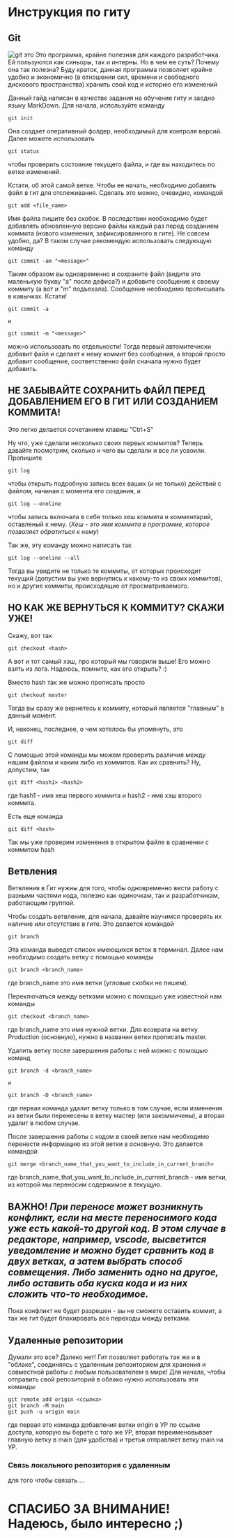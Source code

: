 # Инструкция по гиту

## **Git** 

 ![git это](./img/img20210310_000.png) 
 Это программа, крайне полезная для каждого разработчика. Ей пользуются как синьоры, так и интерны. Но в чем ее суть? Почему она так полезна? Буду краток, данная программа позволяет крайне удобно и экономично (в отношении сил, времени и свободного дискового пространства) хранить свой код и историю его изменений

Данный гайд написан в качестве задания на обучение гиту и заодно языку MarkDown.
Для начала, используйте команду

    git init

Она создает оперативный фолдер\, необходимый для контроля версий.
Далее можете использовать

    git status

чтобы проверить состояние текущего файла, и где вы находитесь по ветке изменений. 

Кстати, об этой самой ветке. Чтобы ее начать, необходимо добавить файл в гит для отслеживания. Сделать это можно, очевидно, командой 

    git add <file_name>

Имя файла пишите без скобок. В последствии необоходимо будет добавлять обновленную версию файлы каждый раз перед созданием коммита (нового изменения, зафиксированного в гите). Не совсем удобно, да? В таком случае рекомендую использовать следующую команду

    git commit -am "<message>"

Таким образом вы одновременно и сохраните файл (видите это маленькую букву "а" после дефиса?) и добавите сообщение к своему коммиту (а вот и "m" подъехала). Сообщение необходимо прописывать в кавычках. 
Кстати!

    git commit -a

    и

    git commit -m "<message>"

можно использовать по отдельности! Тогда первый автомитечиски добавит файл и сделает к нему коммит без сообщения, а второй просто добавит сообщение, соответственно файл сначала нужно будет добавить.
## **НЕ ЗАБЫВАЙТЕ СОХРАНИТЬ ФАЙЛ ПЕРЕД ДОБАВЛЕНИЕМ ЕГО В ГИТ ИЛИ СОЗДАНИЕМ КОММИТА!**
Это легко делается сочетанием клавиш "Ctrl+S"

Ну что, уже сделали несколько своих первых коммитов? Теперь давайте посмотрим, сколько и чего вы сделали и все ли усвоили. Пропишите

    git log

чтобы открыть подробную запись всех ваших (и не только) действий с файлом, начиная с момента его создания, и

    git log --oneline

чтобы запись включала в себя только хеш коммита и комментарий, оставленый к нему. 
(*Хеш - это имя коммита в программе, которое позволяет обратиться к нему*)

Так же, эту команду можно написать так

    git log --oneline --all

Тогда вы увидите не только те коммиты, от которых происходит текущий (допустим вы уже вернулись к какому-то из своих коммитов), но и другие коммиты, происходящие от просматриваемого.

## НО КАК ЖЕ ВЕРНУТЬСЯ К КОММИТУ? СКАЖИ УЖЕ!

Скажу, вот так

    git checkout <hash>

А вот и тот самый хэш, про который мы говорили выше! Его можно взять из лога. Надеюсь, помните, как его открыть? :)

Вместо hash так же можно прописать просто

    git checkout master

Тогда вы сразу же вернетесь к коммиту, который является "главным" в данный момент. 

И, наконец, последнее, о чем хотелось бы упомянуть, это

    git diff

С помощью этой команды мы можем проверить различия между нашим файлом и каким либо из коммитов. Как их сравнить? Ну, допустим, так

    git diff <hash1> <hash2>

где hash1 - имя хеш первого коммита и hash2 - имя хэш второго коммита.

Есть еще команда

    git diff <hash>

Так мы уже проверим изменения в открытом файле в сравнении с коммитом hash

## Ветвления

Ветвления в Гит нужны для того, чтобы одновременно вести работу с разными частями кода, полезно как одиночкам, так и разработчикам, работающим группой.

Чтобы создать ветвление, для начала, давайте научимся проверять их наличие или отсутствие в гите. Это делается командой

    git branch

Эта команда выведет список имеющихся веток в терминал. 
Далее нам необходимо создать ветку с помощью команды 

    git branch <branch_name>

где branch_name это имя ветки (угловые скобки не пишем).

Переключаться между ветками можно с помощью уже известной нам команды

    git checkout <branch_name>

где branch_name это имя нужной ветки. Для возврата на ветку Production (основную), нужно в названии ветки прописать master.

Удалить ветку после завершения работы с ней можно с помощью команд

    git branch -d <branch_name>

    и

    git branch -D <branch_name>

где первая команда удалит ветку только в том случае, если изменения из ветки были перенесены в ветку мастер (или закоммичены), а вторая удалит в любом случае. 

После завершения работы с кодом в своей ветке нам необходимо перенести информацию из этой ветки в основную. Это делается командой 

    git merge <branch_name_that_you_want_to_include_in_current_branch>

где branch_name_that_you_want_to_include_in_current_branch - имя ветки, из которой мы переносим содержимое в текущую. 

## **ВАЖНО! _При переносе может возникнуть конфликт, если на месте переносимого кода уже есть какой-то другой код. В этом случае в редакторе, например, vscode, высветится уведомление и можно будет сравнить код в двух ветках, а затем выбрать способ совмещения. Либо заменить одно на другое, либо оставить оба куска кода и из них сложить что-то необходимое._**


Пока конфликт не будет разрешен - вы не сможете оставить коммит, а так же гит будет блокировать все переходы между ветками.


## Удаленные репозитории

Думали это все? Далеко нет! Гит позволяет работать так же и в "облаке", соединяясь с удаленным репозиторием для хранения и совместной работы с любым пользователем в мире! Для начала, чтобы отправить свой репозиторий в облако нужно использовать эти команды: 

    git remote add origin <ссылка>
    git branch -M main
    git push -u origin main

где первая это команда добавления ветки origin в УР по ссылке доступа, которую вы берете с того же УР, вторая переименовывает главную ветку в main (для удобства) и третья отправляет ветку main на УР. 

### Связь локального репозитория с удаленным

для того чтобы связать ...

# СПАСИБО ЗА ВНИМАНИЕ! Надеюсь, было интересно ;)
